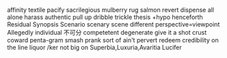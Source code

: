 affinity
textile
pacify
sacrilegious
mulberry
rug
salmon
revert
dispense
all alone
harass
authentic
pull up
dribble trickle
thesis +hypo
henceforth
Residual
Synopsis
Scenario scenary scene
different perspective=viewpoint
Allegedly
individual 不可分
competetent
degenerate
give it a shot
crust
coward
penta-gram
smash
prank
sort of
ain't 
pervert
redeem
credibility
on the line
liquor  /ker
not big on
Superbia,Luxuria,Avaritia 
Lucifer